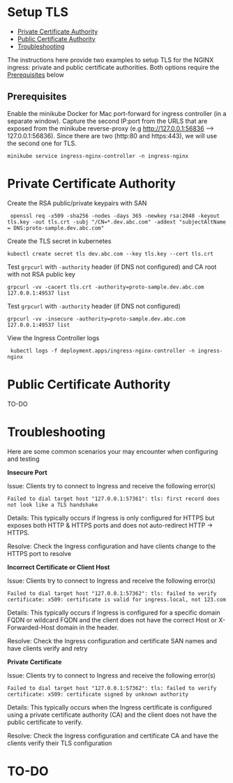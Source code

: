 # Setup TLS

* [Private Certificate Authority](#private-certificate-authority)
* [Public Certificate Authority](#public-certificate-authority)
* [Troubleshooting](#troubleshooting)

The instructions here provide two examples to setup TLS for the NGINX ingress: private and public certificate authorities. Both options require the [Prerequisites](#prerequisites) below

## Prerequisites

Enable the minikube Docker for Mac port-forward for ingress controller (in a separate window). Capture the second IP:port from the URLS that are exposed from the minikube reverse-proxy (e.g http://127.0.0.1:56836 --> 127.0.0.1:56836). Since there are two (http:80 and https:443), we will use the second one for TLS.

    minikube service ingress-nginx-controller -n ingress-nginx


# Private Certificate Authority

Create the RSA public/private keypairs with SAN

     openssl req -x509 -sha256 -nodes -days 365 -newkey rsa:2048 -keyout tls.key -out tls.crt -subj "/CN=*.dev.abc.com" -addext "subjectAltName = DNS:proto-sample.dev.abc.com"


Create the TLS secret in kubernetes

    kubectl create secret tls dev.abc.com --key tls.key --cert tls.crt


Test `grpcurl` with `-authority` header (if DNS not configured) and CA root with not RSA public key

    grpcurl -vv -cacert tls.crt -authority=proto-sample.dev.abc.com 127.0.0.1:49537 list


Test `grpcurl` with `-authority` header (if DNS not configured)

    grpcurl -vv -insecure -authority=proto-sample.dev.abc.com 127.0.0.1:49537 list


View the Ingress Controller logs

     kubectl logs -f deployment.apps/ingress-nginx-controller -n ingress-nginx

# Public Certificate Authority

TO-DO


# Troubleshooting

Here are some common scenarios your may encounter when configuring and testing

**Insecure Port**

Issue: Clients try to connect to Ingress and receive the following error(s)

    Failed to dial target host "127.0.0.1:57361": tls: first record does not look like a TLS handshake

Details: This typically occurs if Ingress is only configured for HTTPS but exposes both HTTP & HTTPS ports and does not auto-redirect HTTP -> HTTPS.

Resolve: Check the Ingress configuration and have clients change to the HTTPS port to resolve

**Incorrect Certificate or Client Host**

Issue: Clients try to connect to Ingress and receive the following error(s)

    Failed to dial target host "127.0.0.1:57362": tls: failed to verify certificate: x509: certificate is valid for ingress.local, not 123.com

Details: This typically occurs if Ingress is configured for a specific domain FQDN or wildcard FQDN and the client does not have the correct Host or X-Forwarded-Host domain in the header.

Resolve: Check the Ingress configuration and certificate SAN names and have clients verify and retry

**Private Certificate**

Issue: Clients try to connect to Ingress and receive the following error(s)

    Failed to dial target host "127.0.0.1:57362": tls: failed to verify certificate: x509: certificate signed by unknown authority

Details: This typically occurs when the Ingress certificate is configured using a private certificate authority (CA) and the client does not have the public certificate to verify.

Resolve: Check the Ingress configuration and certificate CA and have the clients verify their TLS configuration



# TO-DO
